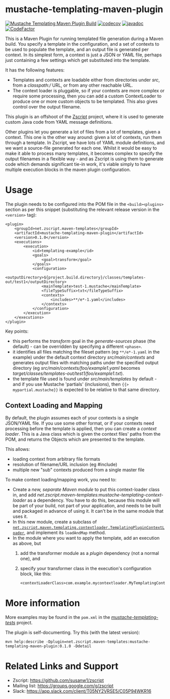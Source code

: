 # mustache-templating-maven-plugin

[![Mustache Templating Maven Plugin Build](https://github.com/susanw1/mustache-templating-maven-plugin/actions/workflows/maven.yaml/badge.svg)](https://github.com/susanw1/mustache-templating-maven-plugin/actions/workflows/maven.yaml)
[![codecov](https://codecov.io/gh/susanw1/mustache-templating-maven-plugin/graph/badge.svg?token=U1CDGHGJFY)](https://codecov.io/gh/susanw1/mustache-templating-maven-plugin)
[![javadoc](https://javadoc.io/badge2/net.zscript.maven-templates/mustache-templating-maven-plugin/javadoc.svg)](https://javadoc.io/doc/net.zscript.maven-templates/mustache-templating-maven-plugin)
[![CodeFactor](https://www.codefactor.io/repository/github/susanw1/mustache-templating-maven-plugin/badge)](https://www.codefactor.io/repository/github/susanw1/mustache-templating-maven-plugin)

This is a Maven Plugin for running templated file generation during a Maven build. You specify a template in the configuration, and a set of contexts to be used to populate
the template, and an output file is generated per context. In its simplest form, a context is just a JSON or YAML file, perhaps just containing a few settings which get
substituted into the template.

It has the following features:

* Templates and contexts are loadable either from directories under _src_, from a _classpath:/_ URL, or from any other reachable URL.
* The context loader is pluggable, so if your contexts are more complex or require some processing, then you can add a custom ContextLoader to produce one or more custom objects to
  be templated. This also gives control over the output filename.

This plugin is an offshoot of the [Zscript](https://github.com/susanw1/zscript) project, where it is used to generate custom Java code from YAML message definitions.

Other plugins let you generate a lot of files from a lot of templates, given a context. This one is the other way around: given a lot of contexts, run them through a template. In
Zscript, we have lots of YAML module definitions, and we want a source-file generated for each one. Whilst it would be easy to make it able to process many templates, it
becomes complex to specify the output filenames in a flexible way - and as Zscript is using them to generate code which demands significant tie-in work, it's viable simply to
have multiple execution blocks in the maven plugin configuration.

# Usage

The plugin needs to be configured into the POM file in the `<build><plugins>` section as per this snippet (substituting the relevant release version in the `<version>` tag):

    <plugin>
        <groupId>net.zscript.maven-templates</groupId>
        <artifactId>mustache-templating-maven-plugin</artifactId>
        <version>0.1.0</version>
        <executions>
            <execution>
                <id>templating-example</id>
                <goals>
                    <goal>transform</goal>
                </goals>
                <configuration>
                    <outputDirectory>${project.build.directory}/classes/templates-out/test1</outputDirectory>
                    <mainTemplate>test-1.mustache</mainTemplate>
                    <fileTypeSuffix>txt</fileTypeSuffix>
                    <contexts>
                        <includes>**/e*-1.yaml</includes>
                    </contexts>
                </configuration>
            </execution>
        </executions>
    </plugin>

Key points:

* this performs the _transform_ goal in the _generate-sources_ phase (the default) - can be overridden by specifying a different `<phase>`.
* it identifies all files matching the fileset pattern (eg `**/e*-1.yaml` in the example) under the default context directory _src/main/contexts_ and generates output files with
  matching paths under
  the specified output directory (eg _src/main/contexts/foo/example1.yaml_ becomes _target/classes/templates-out/test1/foo/example1.txt_).
* the template file used is found under _src/main/templates_ by default - and if you use Mustache 'partials' (inclusions), then `{{> mypartial.mustache}}` is expected to be
  relative to that same directory.

## Context Loading and Mapping

By default, the plugin assumes each of your contexts is a single JSON/YAML file. If you use some other format, or if your contexts need processing before the template is
applied, then you can create a _context loader_. This is a Java class which is given the context files' paths from the POM, and returns the Objects which are presented to the
template.

This allows:

* loading context from arbitrary file formats
* resolution of filename/URL inclusion (eg #include)
* multiple new "sub" contexts produced from a single master file

To make context loading/mapping work, you need to:

* Create a _new, separate Maven module_ to put this context-loader class in, and add *net.zscript.maven-templates:mustache-templating-context-loader* as a dependency. You have to
  do this, because this module
  will be part of your build, not part of your application, and needs to be built and packaged in advance of using it. It can't be in the same module that uses it.
* In this new module, create a subclass
  of [`net.zscript.maven.templating.contextloader.TemplatingPluginContextLoader`](https://github.com/susanw1/mustache-templating-maven-plugin/tree/main/mustache-templating-context-loader/src/main/java/net/zscript/maven/templating/contextloader),
  and implement its `loadAndMap` method.
* In the module where you want to apply the template, add an execution as above, but
    1. add the transformer module as a *plugin* dependency (not a normal one), and
    1. specify your transformer class in the execution's configuration block, like this:

           <contextLoaderClass>com.example.mycontextloader.MyTemplatingContextLoader</contextLoaderClass>

# More information

More examples may be found in the `pom.xml` in the [_mustache-templating-tests_](https://github.com/susanw1/mustache-templating-maven-plugin/tree/main/mustache-templating-tests)
project.

The plugin is self-documenting. Try this (with the latest version):

    mvn help:describe -Dplugin=net.zscript.maven-templates:mustache-templating-maven-plugin:0.1.0 -Ddetail

# Related Links and Support

* Zscript: https://github.com/susanw1/zscript
* Mailing list: https://groups.google.com/g/zscript
* Slack: https://app.slack.com/client/T05NY2VRSE5/C05P94WKR16
